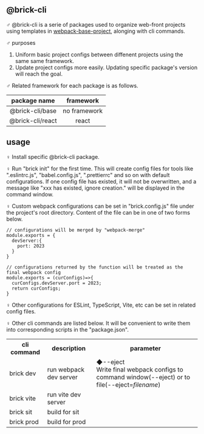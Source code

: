 ## @brick-cli

♂ @brick-cli is a serie of packages used to organize web-front projects using templates in [webpack-base-project](https://github.com/congzhou09/webpack-base-project), alonging with cli commands.

♂ purposes

1. Uniform basic project configs between diffenent projects using the same same framework.
2. Update project configs more easily. Updating specific package's version will reach the goal.

♂ Related framework for each package is as follows.

|   package name   |  framework   |
| :--------------: | :----------: |
| @brick-cli/base  | no framework |
| @brick-cli/react |    react     |

## usage

♀ Install specific @brick-cli package.

♀ Run "brick init" for the first time. This will create config files for tools like ".eslintrc.js", "babel.config.js", ".prettierrc" and so on with default configurations. If one config file has existed, it will not be overwritten, and a message like "xxx has existed, ignore creation." will be displayed in the command window.

♀ Custom webpack configurations can be set in "brick.config.js" file under the project's root directory. Content of the file can be in one of two forms below.

```
// configurations will be merged by "webpack-merge"
module.exports = {
  devServer:{
    port: 2023
  }
}
```

```
// configurations returned by the function will be treated as the final webpack config
module.exports = (curConfigs)=>{
  curConfigs.devServer.port = 2023;
  return curConfigs;
}
```

♀ Other configurations for ESLint, TypeScript, Vite, etc can be set in related config files.

♀ Other cli commands are listed below. It will be convenient to write them into corresponding scripts in the "package.json".

<table>
<tr>
<th>cli command</th>
<th>description</th>
<th>parameter</th>
</tr>
<tr>
<td>brick dev</td>
<td>run webpack dev server</td>
<td colspan="4">
◆--eject <br>
Write final webpack configs to command window(--eject) or to file(--eject=<span style="font-style:italic;">filename</span>)
</td>
</tr>
<tr>
<td>brick vite</td>
<td>run vite dev server</td>
</tr>
<tr>
<td>brick sit</td>
<td>build for sit</td>
</tr>
<tr>
<td>brick prod</td>
<td>build for prod</td>
</tr>
</table>
